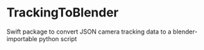 # TrackingToBlender

Swift package to convert JSON camera tracking data to a blender-importable python script 
